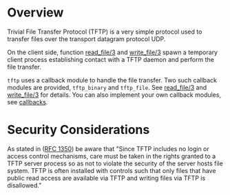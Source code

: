 <!--
%CopyrightBegin%

Copyright Ericsson AB 2023-2024. All Rights Reserved.

Licensed under the Apache License, Version 2.0 (the "License");
you may not use this file except in compliance with the License.
You may obtain a copy of the License at

    http://www.apache.org/licenses/LICENSE-2.0

Unless required by applicable law or agreed to in writing, software
distributed under the License is distributed on an "AS IS" BASIS,
WITHOUT WARRANTIES OR CONDITIONS OF ANY KIND, either express or implied.
See the License for the specific language governing permissions and
limitations under the License.

%CopyrightEnd%
-->
# Overview

Trivial File Transfer Protocol (TFTP) is a very simple protocol used
to transfer files over the transport datagram protocol UDP.

On the client side, function [read_file/3](`tftp:read_file/3`) and
[write_file/3](`tftp:write_file/3`) spawn a temporary client process
establishing contact with a TFTP daemon and perform the file transfer.

`tftp` uses a callback module to handle the file transfer. Two such callback
modules are provided, `tftp_binary` and `tftp_file`. See
[read_file/3](`tftp:read_file/3`) and [write_file/3](`tftp:write_file/3`) for
details. You can also implement your own callback modules, see
[callbacks](`m:tftp#callbacks`).

# Security Considerations

As stated in ([RFC 1350](https://datatracker.ietf.org/doc/html/rfc1350))
be aware that "Since TFTP includes no login or access
control mechanisms, care must be taken in the rights granted to a TFTP
server process so as not to violate the security of the server hosts
file system.  TFTP is often installed with controls such that only
files that have public read access are available via TFTP and writing
files via TFTP is disallowed."


